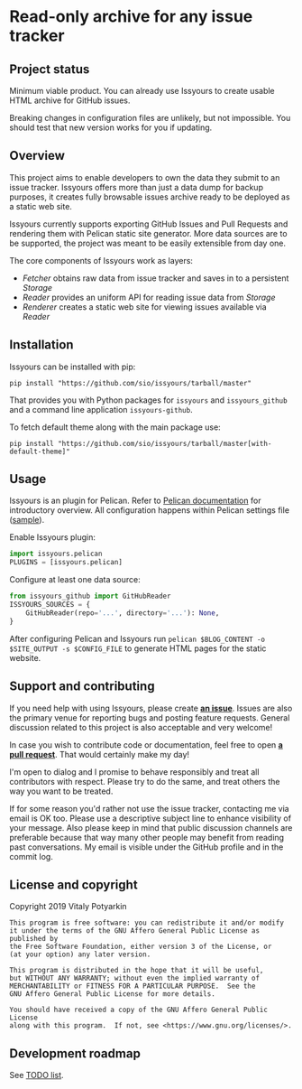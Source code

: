 # Read-only archive for any issue tracker

## Project status

Minimum viable product. You can already use Issyours to create usable HTML
archive for GitHub issues.

Breaking changes in configuration files are unlikely, but not impossible.
You should test that new version works for you if updating.


## Overview

This project aims to enable developers to own the data they submit to an issue
tracker. Issyours offers more than just a data dump for backup purposes, it
creates fully browsable issues archive ready to be deployed as a static web
site.

Issyours currently supports exporting GitHub Issues and Pull Requests and
rendering them with Pelican static site generator. More data sources are to be
supported, the project was meant to be easily extensible from day one.

The core components of Issyours work as layers:

- *Fetcher* obtains raw data from issue tracker and saves in to a persistent
  *Storage*
- *Reader* provides an uniform API for reading issue data from *Storage*
- *Renderer* creates a static web site for viewing issues available via
  *Reader*

## Installation

Issyours can be installed with pip:

```
pip install "https://github.com/sio/issyours/tarball/master"
```

That provides you with Python packages for `issyours` and `issyours_github`
and a command line application `issyours-github`.

To fetch default theme along with the main package use:

```
pip install "https://github.com/sio/issyours/tarball/master[with-default-theme]"
```


## Usage

Issyours is an plugin for Pelican. Refer to [Pelican documentation] for
introductory overview. All configuration happens within Pelican settings file
([sample]).

Enable Issyours plugin:

```python
import issyours.pelican
PLUGINS = [issyours.pelican]
```

Configure at least one data source:

```python
from issyours_github import GitHubReader
ISSYOURS_SOURCES = {
    GitHubReader(repo='...', directory='...'): None,
}
```

After configuring Pelican and Issyours run `pelican $BLOG_CONTENT -o
$SITE_OUTPUT -s $CONFIG_FILE` to generate HTML pages for the static website.

[Pelican documentation]: http://docs.getpelican.com/en/stable/
[sample]: pelican_demo.py


## Support and contributing

If you need help with using Issyours, please create
**[an issue](https://github.com/sio/issyours/issues)**. Issues are also the
primary venue for reporting bugs and posting feature requests. General
discussion related to this project is also acceptable and very welcome!

In case you wish to contribute code or documentation, feel free to open **[a
pull request](https://github.com/sio/issyours/pulls)**. That would certainly
make my day!

I'm open to dialog and I promise to behave responsibly and treat all
contributors with respect. Please try to do the same, and treat others the way
you want to be treated.

If for some reason you'd rather not use the issue tracker, contacting me via
email is OK too. Please use a descriptive subject line to enhance visibility
of your message. Also please keep in mind that public discussion channels are
preferable because that way many other people may benefit from reading past
conversations. My email is visible under the GitHub profile and in the commit
log.


## License and copyright

Copyright 2019 Vitaly Potyarkin

    This program is free software: you can redistribute it and/or modify
    it under the terms of the GNU Affero General Public License as published by
    the Free Software Foundation, either version 3 of the License, or
    (at your option) any later version.

    This program is distributed in the hope that it will be useful,
    but WITHOUT ANY WARRANTY; without even the implied warranty of
    MERCHANTABILITY or FITNESS FOR A PARTICULAR PURPOSE.  See the
    GNU Affero General Public License for more details.

    You should have received a copy of the GNU Affero General Public License
    along with this program.  If not, see <https://www.gnu.org/licenses/>.


## Development roadmap

See [TODO list](TODO.md).
